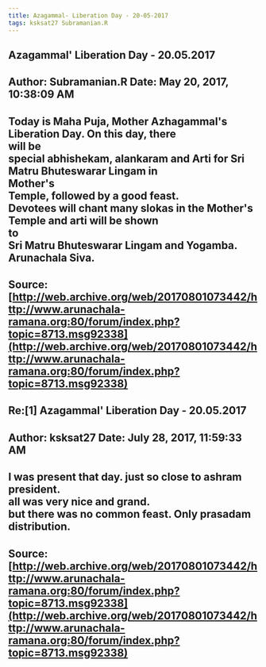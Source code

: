 ```yaml
--- 
title: Azagammal- Liberation Day - 20-05-2017   
tags: ksksat27 Subramanian.R  
---  
```

## Azagammal' Liberation Day - 20.05.2017  
Author: Subramanian.R       Date: May 20, 2017, 10:38:09 AM  
---  
Today is Maha Puja, Mother Azhagammal's Liberation Day. On this day, there  
will be   
special abhishekam, alankaram and Arti for Sri Matru Bhuteswarar Lingam in  
Mother's   
Temple, followed by a good feast.   
Devotees will chant many slokas in the Mother's Temple and arti will be shown  
to   
Sri Matru Bhuteswarar Lingam and Yogamba.   
Arunachala Siva.
 ---  
Source:[http://web.archive.org/web/20170801073442/http://www.arunachala-ramana.org:80/forum/index.php?topic=8713.msg92338](http://web.archive.org/web/20170801073442/http://www.arunachala-ramana.org:80/forum/index.php?topic=8713.msg92338)   
---  

## Re:[1] Azagammal' Liberation Day - 20.05.2017  
Author: ksksat27            Date: July 28, 2017, 11:59:33 AM  
---  
I was present that day. just so close to ashram president.   
all was very nice and grand.   
but there was no common feast. Only prasadam distribution.
 ---  
Source:[http://web.archive.org/web/20170801073442/http://www.arunachala-ramana.org:80/forum/index.php?topic=8713.msg92338](http://web.archive.org/web/20170801073442/http://www.arunachala-ramana.org:80/forum/index.php?topic=8713.msg92338)   
---  

